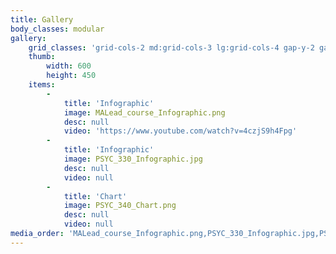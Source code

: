 ```yaml
---
title: Gallery
body_classes: modular
gallery:
    grid_classes: 'grid-cols-2 md:grid-cols-3 lg:grid-cols-4 gap-y-2 gap-x-2'
    thumb:
        width: 600
        height: 450
    items:
        -
            title: 'Infographic'
            image: MALead_course_Infographic.png
            desc: null
            video: 'https://www.youtube.com/watch?v=4czjS9h4Fpg'
        -
            title: 'Infographic'
            image: PSYC_330_Infographic.jpg
            desc: null
            video: null
        -
            title: 'Chart'
            image: PSYC_340_Chart.png
            desc: null
            video: null
media_order: 'MALead_course_Infographic.png,PSYC_330_Infographic.jpg,PSYC_340_Chart.png'
---
```


